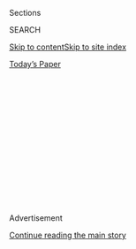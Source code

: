 <div id="app">

<div>

<div>

<div>

<div class="NYTAppHideMasthead css-1q2w90k e1suatyy0">

<div class="section css-ui9rw0 e1suatyy2">

<div class="css-eph4ug er09x8g0">

<div class="css-6n7j50">

</div>

<span class="css-1dv1kvn">Sections</span>

<div class="css-10488qs">

<span class="css-1dv1kvn">SEARCH</span>

</div>

[Skip to content](#site-content)[Skip to site
index](#site-index)

</div>

<div class="css-10698na e1huz5gh0">

</div>

</div>

<div id="masthead-bar-one" class="section hasLinks css-15hmgas e1csuq9d3">

<div class="css-uqyvli e1csuq9d0">

</div>

<div class="css-1uqjmks e1csuq9d1">

</div>

<div class="css-9e9ivx">

[](https://myaccount.nytimes3xbfgragh.onion/auth/login?response_type=cookie&client_id=vi)

</div>

<div class="css-1bvtpon e1csuq9d2">

[Today’s
Paper](https://www.nytimes3xbfgragh.onion/section/todayspaper)

</div>

</div>

</div>

</div>

<div data-aria-hidden="false">

<div id="site-content" data-role="main">

<div>

<div class="css-1aor85t" style="opacity:0.000000001;z-index:-1;visibility:hidden">

<div class="css-1hqnpie">

<div class="css-epjblv">

<span class="css-17xtcya">[Opinion](/section/opinion)</span><span class="css-x15j1o">|</span><span class="css-fwqvlz">Trump
and His Allies Think They Know Who
Counts</span>

</div>

<div class="css-k008qs">

<div class="css-1iwv8en">

<span class="css-18z7m18"></span>

<div>

</div>

</div>

<span class="css-1n6z4y">https://nyti.ms/2PAvRr6</span>

<div class="css-1705lsu">

<div class="css-4xjgmj">

<div class="css-4skfbu" data-role="toolbar" data-aria-label="Social Media Share buttons, Save button, and Comments Panel with current comment count" data-testid="share-tools">

  - 
  - 
  - 
  - 
    
    <div class="css-6n7j50">
    
    </div>

  - 
  - 

</div>

</div>

</div>

</div>

</div>

</div>

<div id="NYT_TOP_BANNER_REGION" class="css-13pd83m">

</div>

<div id="top-wrapper" class="css-1sy8kpn">

<div id="top-slug" class="css-l9onyx">

Advertisement

</div>

[Continue reading the main
story](#after-top)

<div class="ad top-wrapper" style="text-align:center;height:100%;display:block;min-height:250px">

<div id="top" class="place-ad" data-position="top" data-size-key="top">

</div>

</div>

<div id="after-top">

</div>

</div>

<div>

<div class="css-v5btjw etb61u70">

<div class="css-v05ibm etb61u71">

[Opinion](/section/opinion)

</div>

</div>

<div id="sponsor-wrapper" class="css-1hyfx7x">

<div id="sponsor-slug" class="css-19vbshk">

Supported by

</div>

[Continue reading the main
story](#after-sponsor)

<div id="sponsor" class="ad sponsor-wrapper" style="text-align:center;height:100%;display:block">

</div>

<div id="after-sponsor">

</div>

</div>

<div class="css-186x18t">

</div>

<div class="css-1vkm6nb ehdk2mb0">

# Trump and His Allies Think They Know Who Counts

</div>

But history has a way of confounding those who think they can control
it.

<div class="css-18e8msd">

<div class="css-vp77d3 epjyd6m0">

<div class="css-1p10dcb ey68jwv0" data-aria-hidden="true">

[![Jamelle
Bouie](https://static01.graylady3jvrrxbe.onion/images/2019/01/24/opinion/jamelle-bouie/jamelle-bouie-thumbLarge-v3.png
"Jamelle Bouie")](https://www.nytimes3xbfgragh.onion/column/jamelle-bouie)

</div>

<div class="css-1baulvz">

By [<span class="css-1baulvz last-byline" itemprop="name">Jamelle
Bouie</span>](https://www.nytimes3xbfgragh.onion/column/jamelle-bouie)

<div class="css-8atqhb">

Opinion Columnist

</div>

</div>

</div>

  - Aug. 7,
    2020

  - 
    
    <div class="css-4xjgmj">
    
    <div class="css-pvvomx" data-role="toolbar" data-aria-label="Social Media Share buttons, Save button, and Comments Panel with current comment count" data-testid="share-tools">
    
      - 
      - 
      - 
      - 
        
        <div class="css-6n7j50">
        
        </div>
    
      - 
      - 
    
    </div>
    
    </div>

</div>

<div class="css-79elbk" data-testid="photoviewer-wrapper">

<div class="css-z3e15g" data-testid="photoviewer-wrapper-hidden">

</div>

<div class="css-1a48zt4 ehw59r15" data-testid="photoviewer-children">

![<span class="css-16f3y1r e13ogyst0" data-aria-hidden="true">Demonstrators
protested the proposed addition of a citizenship question to the 2020
census in
2019.</span><span class="css-cnj6d5 e1z0qqy90" itemprop="copyrightHolder"><span class="css-1ly73wi e1tej78p0">Credit...</span><span><span>Mandel
Ngan/Agence France-Presse — Getty
Images</span></span></span>](https://static01.graylady3jvrrxbe.onion/images/2020/08/08/opinion/08bouie_print/merlin_153869544_fe018d11-1ded-4eef-909b-30ab36d22516-articleLarge.jpg?quality=75&auto=webp&disable=upscale)

</div>

</div>

</div>

<div class="section meteredContent css-1r7ky0e" name="articleBody" itemprop="articleBody">

<div class="css-1fanzo5 StoryBodyCompanionColumn">

<div class="css-53u6y8">

Over the last few years, the Trump administration has fought to shape
the 2020 census to its political benefit and the benefit of the
Republican Party. In 2018, it sought to
[introduce](https://www.scotusblog.com/2019/07/trump-administration-ends-effort-to-include-citizenship-question-on-2020-census/)
a citizenship question on the census itself, to reduce response rates
among immigrant communities. Then, after that was rebuffed by the
Supreme Court, it tried to
[exclude](https://www.vox.com/policy-and-politics/2020/7/21/21328714/trump-executive-order-immigration-census-2020-redistricting)
unauthorized immigrants altogether, in direct conflict with the
Constitution, which calls on Congress to count “the whole number of
persons in each State.” Now it wants to
[cut](https://www.npr.org/2020/08/03/898548910/census-cut-short-a-month-rushes-to-finish-all-counting-efforts-by-sept-30)
the census short and deliver it uncompleted — a last-ditch effort to rig
the nation’s politics for the sake of its exclusionary political vision.

The goal is to freeze political representation in place as much as
possible; to keep demographic change — the growing share of Americans
who are Black, Hispanic and Asian-American — from swamping the
Republican Party’s ability to win national elections with a white,
heavily rural minority.

The census, as Trump and his allies correctly understand, is a critical
source of dynamism within the American political system. A political
majority (or in Trump’s case, a
[minority](https://www.nytimes3xbfgragh.onion/2020/08/04/opinion/trump-2020-electoral-college.html))
can try to insulate itself from demographic shifts and transformations,
but the fact of mandatory reapportionment makes that difficult. New
people — whether immigrants or Americans moving from place to place —
will always mean new politics.

It is ironic, then, that the origin of the census lies less in
principles of democratic representation, and more in the interests of
slaveholders, who wanted political recognition of their slave wealth,
with constitutional assurance that this peculiar interest would always
weigh on future apportionment. But in a perfect example of unintended
consequences, the slaveholders’ push for a census would help lay the
groundwork for the end of the institution itself.

</div>

</div>

<div class="css-1fanzo5 StoryBodyCompanionColumn">

<div class="css-53u6y8">

The decennial federal census comes out of the fight over congressional
representation at the Constitutional Convention. Upon gathering in
Philadelphia in 1787, the delegates agreed quickly that the United
States should have a bicameral legislature, in keeping with the Virginia
Plan, James Madison’s blueprint for a new national government. They
agreed, too, that the lower house of Congress should be directly elected
by voters, with the upper house chosen indirectly. But they disagreed,
sharply, over apportionment.

<div class="css-1q1hscp">

<div class="css-1xk4eoy">

<div id="JBO">

</div>

</div>

</div>

Madison’s plan called for apportioning representation in both chambers
of the national legislature
[according](https://avalon.law.yale.edu/18th_century/vatexta.asp) to
“the quotas of contribution, or to the number of free inhabitants, as
the one or the other rule may seem best in different cases.”
Proportional representation, he thought, would lead larger states like
Pennsylvania and his native Virginia to join the union, since they would
have greater say in government. As would the smaller states of the lower
South — North Carolina, South Carolina and Georgia — which were expected
to experience rapid growth as a result of new migrants and the “[natural
increase](https://www.monticello.org/thomas-jefferson/jefferson-slavery/the-business-of-slavery-at-monticello/)”
of slaves.

Of course, it wouldn’t be so easy. Under the original Articles of
Confederation, each state claimed equal representation in Congress.
Small state delegates like those from Delaware and Connecticut liked
that arrangement and sought to preserve it as much as possible. Against
supporters of population-based apportionment — who
[noted](https://avalon.law.yale.edu/18th_century/debates_629.asp) it was
“the rights of the people composing” the states who deserved
representation — small state delegates argued that the federal
government was to be formed for states “in their political capacity, as
well as for the individuals composing them.” Besides, they continued,
larger states would dominate the government if the convention abandoned
the principle of equal representation.

The solution, as most Americans know, was the “Great Compromise,” in
which equal state voting would survive in the Senate and proportional
representation would prevail in the House of Representatives. This was a
momentous decision, not just because it kept the convention from falling
apart, although it did, but because it dictated the shape of the
compromise over *how* to actually proportion representation.

</div>

</div>

<div class="css-1fanzo5 StoryBodyCompanionColumn">

<div class="css-53u6y8">

At the time, Michael J. Klarman, a legal historian, noted in “[The
Framers’
Coup](https://global.oup.com/academic/product/the-framers-coup-9780199942039?facet_narrowbyreleaseDate_facet=Released%20this%20month&facet_narrowbybinding_facet=Ebook&facet_narrowbytype_facet=General%20Interest&lang=en&cc=us):
The Making of the United States Constitution,” that “most elite
statesmen believed that political representation ought to reflect wealth
as well as population” and “several state constitutions provided for
legislative apportionment based partly on wealth.” As Charles Cotesworth
Pinckney of South Carolina argued, the South’s “superior wealth” should
have “its due weight in the government.” And northern delegates like
Rufus King of Massachusetts sympathized with this view, confessing he
“had always expected that as the southern states are the richest, they
would not league themselves with the northern unless some respect were
paid to their superior wealth.”

If equal state representation — which disregarded the size and wealth of
each state — was the rule for the Senate, then proportional
representation in the House had to factor in wealth, including the
ownership of slaves, the major economic interest for the South. This led
us to the three-fifths clause, based off a proposed “federal ratio” for
taxation under the Articles, which ensured slave wealth representation.
“The three-fifths clause,” the historian George William Van Cleve
writes in “[A Slaveholders’
Union](https://press.uchicago.edu/ucp/books/book/chicago/S/bo9270100.html):
Slavery, Politics, and the Constitution in the early American Republic,”
“was the explicitly chosen political-security foundation for the
constitutional bargain protecting the political economy of the slave
states.”

Even still, in its initial apportionment of the House, the committee
responsible gave the eight northern states a modest seven-seat advantage
over the five southern states, [36 to 29](https://d.pr/f/hDu7Kf). More
important, as the historian Jack N. Rakove explains in “[Original
Meanings](https://www.penguinrandomhouse.com/books/137447/original-meanings-by-jack-n-rakove/):
Politics and Ideas in the Making of the Constitution,” the committee
left reapportionment up to the discretion of Congress. “The Atlantic
States having the government in their own hands, may take care of their
own interest,” explained Nathaniel Gorham of Massachusetts, “by dealing
out the right of Representation in safe proportions to the Western
States.”

This was a problem for the Southerners, who were already unhappy with
their initial minority status in the Legislature. Discretionary
reapportionment gave the northern majority control over the political
future of the region. As I said earlier, there was broad expectation of
rapid growth in the South and its western lands, including among
enslaved people. Would a northern majority account for slave growth in
its reapportionment? Would it give equal political representation to the
migrants of the Southwest? Or would it entrench itself against
demographic change? “Those who have power in their hands,”
[warned](https://avalon.law.yale.edu/18th_century/debates_711.asp)
George Mason of Virginia, “will not give it up while they can retain
it.”

The solution was to take reapportionment out of the hands of Congress.
“According to the present population of America,” Mason
[declared](https://teachingamericanhistory.org/resources/ratification/elliot/vol5/0711_1787/),
“the northern part of it had a right to preponderate, and he could not
deny it. But he wished it not to preponderate hereafter when the reason
no longer continued.”

Northern delegates resisted, but they lost. “The apportionment of
representatives in the future,” Klarman writes, “would be based on a
census, which the Constitution would require Congress to undertake
within three years of its first meeting and then again once every
decade.” And slaves would be counted on the same three-fifths basis as
they were for the initial apportionment of the House. To assuage a
northern public that might object to representation for enslaved people,
a Pennsylvania delegate, Gouverneur Morris, proposed a clause to tie
representation to taxation, which had not yet been under discussion.

Instead of saying outright that enslaved people would count for
representation, they would link representation to “[direct
taxes](https://avalon.law.yale.edu/18th_century/debates_913.asp)” (which
no delegate [expected](https://d.pr/n/B8wyIJ) the federal government to
ever impose) and link *that* to a population that included slaves. “The
delegates could pretend that they were not doing what they were actually
doing,” the historian Robin L. Einhorn explains in “[American Taxation,
American
Slavery](https://books.google.com/books/about/American_Taxation_American_Slavery.html?id=97qls5TNm_8C&source=kp_book_description).”
She quotes delegate James Wilson of Pennsylvania making this exact
point: “Less umbrage would perhaps be taken” against “an admission of
the slaves into the rule of representation, if it should be so expressed
as to make them indirectly only an ingredient in the rule, by saying
they should enter into the rule of taxation: and as representation was
to be according to taxation, the end would be equally attained.”

</div>

</div>

<div class="css-1fanzo5 StoryBodyCompanionColumn">

<div class="css-53u6y8">

In other words, as with so much of the Constitution of 1787, the census
is wrapped up in slavery as an institution of significant political and
economic influence. And the slaveholder gambit worked, for a time. As
slavery grew to new heights in the first decades of the 19th century,
mandatory reapportionment gave greater influence to the slaveholding
South, providing it with a strong grip on the federal government.

But what no one at the time of the founding could have anticipated was
mass immigration to the Northern states and its territories. Millions of
immigrants — the bulk arriving from Germany, Ireland and Britain —
reached American shores between 1830 and 1860. Rather than settle in the
South to compete with enslaved Africans, they remained in the North,
moving to cities like New York and Boston or going west to states like
Ohio, Michigan, Missouri and Wisconsin.

These immigrants changed the face of American politics. Germans, in
particular, would play a significant role in the mass antislavery
politics of the 1850s. “German émigrés joined existing radical
movements, the labor movement, land reform, and abolition while others
became free soilers,” the historian Manisha Sinha writes in “[The
Slave’s
Cause](https://yalebooks.yale.edu/book/9780300227116/slaves-cause): A
History of Abolition.” German refugees from the failed revolutions of
1848 “formed alliances with abolitionists and brought a substantial
section of the German immigrant population into the Republican Party.”

And the census, of course, helped ensure that these demographic and
cultural and ideological changes would make their way into Congress. The
decade before the Civil War saw an influx of antislavery congressmen
into the House of Representatives, first as Free Soilers, then as
Republicans. Indeed, it is the rise of a popular antislavery politics
that sets up the legislative confrontations and political realignments
of the 1850s that culminated in the election of Abraham Lincoln in 1860.

The census is completely unassuming. Almost no one outside of
politicians, bureaucrats and the professionally interested thinks about
it, or about reapportionment. But these provisions are quietly powerful
parts of our constitutional order. Their creation, Van Cleve notes,
meant acceptance of the idea that the political majority “should be
continuously represented in government, no matter where that majority
was found within the nation’s expanding boundaries.” It meant that no
existing political majority could ever fully insulate itself from the
winds of change.

Southern slaveholders were, among the delegates to Philadelphia, the
least committed to popular government. South Carolina, to use one
example, would be a planter oligarchy until after the Civil War. But in
their drive to protect their political and economic interests, they
introduced a mechanism for population representation that eventually
helped fuel the forces of abolition.

None of this was inevitable, and it was certainly unintended. If there
is a greater lesson here, it has everything to do with chance and
circumstance and the contingency of human affairs. It’s a reminder that
in the political realm there are no final victories or permanent
defeats. At a time when just such dreams and fears are pushing our
politics to dangerous places, this is very much something worth
remembering.

</div>

</div>

<div>

</div>

<div class="css-1fanzo5 StoryBodyCompanionColumn">

<div class="css-53u6y8">

*The Times is committed to publishing* [*a diversity of
letters*](https://www.nytimes3xbfgragh.onion/2019/01/31/opinion/letters/letters-to-editor-new-york-times-women.html)
*to the editor. We’d like to hear what you think about this or any of
our articles. Here are some*
[*tips*](https://help.nytimes3xbfgragh.onion/hc/en-us/articles/115014925288-How-to-submit-a-letter-to-the-editor)*.
And here's our email:*
[*letters@NYTimes.com*](mailto:letters@NYTimes.com)*.*

*Follow The New York Times Opinion section on*
[*Facebook*](https://www.facebookcorewwwi.onion/nytopinion)*,* [*Twitter
(@NYTopinion)*](http://twitter.com/NYTOpinion) *and*
[*Instagram*](https://www.instagram.com/nytopinion/)*.*

</div>

</div>

</div>

<div>

</div>

<div>

</div>

<div>

</div>

<div>

<div id="bottom-wrapper" class="css-1ede5it">

<div id="bottom-slug" class="css-l9onyx">

Advertisement

</div>

[Continue reading the main
story](#after-bottom)

<div id="bottom" class="ad bottom-wrapper" style="text-align:center;height:100%;display:block;min-height:90px">

</div>

<div id="after-bottom">

</div>

</div>

</div>

</div>

</div>

## Site Index

<div>

</div>

## Site Information Navigation

  - [© <span>2020</span> <span>The New York Times
    Company</span>](https://help.nytimes3xbfgragh.onion/hc/en-us/articles/115014792127-Copyright-notice)

<!-- end list -->

  - [NYTCo](https://www.nytco.com/)
  - [Contact
    Us](https://help.nytimes3xbfgragh.onion/hc/en-us/articles/115015385887-Contact-Us)
  - [Work with us](https://www.nytco.com/careers/)
  - [Advertise](https://nytmediakit.com/)
  - [T Brand Studio](http://www.tbrandstudio.com/)
  - [Your Ad
    Choices](https://www.nytimes3xbfgragh.onion/privacy/cookie-policy#how-do-i-manage-trackers)
  - [Privacy](https://www.nytimes3xbfgragh.onion/privacy)
  - [Terms of
    Service](https://help.nytimes3xbfgragh.onion/hc/en-us/articles/115014893428-Terms-of-service)
  - [Terms of
    Sale](https://help.nytimes3xbfgragh.onion/hc/en-us/articles/115014893968-Terms-of-sale)
  - [Site
    Map](https://spiderbites.nytimes3xbfgragh.onion)
  - [Help](https://help.nytimes3xbfgragh.onion/hc/en-us)
  - [Subscriptions](https://www.nytimes3xbfgragh.onion/subscription?campaignId=37WXW)

</div>

</div>

</div>

</div>

